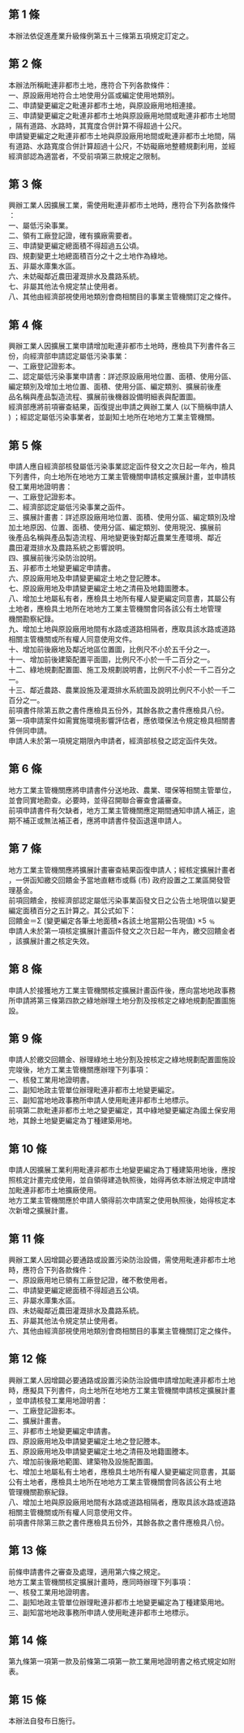 第 1 條
-------
本辦法依促進產業升級條例第五十三條第五項規定訂定之。

第 2 條
-------
本辦法所稱毗連非都市土地，應符合下列各款條件：  
一、原設廠用地符合土地使用分區或編定使用地類別。  
二、申請變更編定之毗連非都市土地，與原設廠用地相連接。  
三、申請變更編定之毗連非都市土地與原設廠用地間或毗連非都市土地間  
    ，隔有道路、水路時，其寬度合併計算不得超過十公尺。  
申請變更編定之毗連非都市土地與原設廠用地間或毗連非都市土地間，隔  
有道路、水路寬度合併計算超過十公尺，不妨礙廠地整體規劃利用，並經  
經濟部認為適當者，不受前項第三款規定之限制。

第 3 條
-------
興辦工業人因擴展工業，需使用毗連非都市土地時，應符合下列各款條件  
：  
一、屬低污染事業。  
二、領有工廠登記證，確有擴廠需要者。  
三、申請變更編定總面積不得超過五公頃。  
四、規劃變更土地總面積百分之十之土地作為綠地。  
五、非屬水庫集水區。  
六、未妨礙鄰近農田灌溉排水及農路系統。  
七、非屬其他法令規定禁止使用者。  
八、其他由經濟部視使用地類別會商相關目的事業主管機關訂定之條件。

第 4 條
-------
興辦工業人因擴展工業申請增加毗連非都市土地時，應檢具下列書件各三  
份，向經濟部申請認定屬低污染事業：  
一、工廠登記證影本。  
二、認定屬低污染事業申請書：詳述原設廠用地位置、面積、使用分區、  
    編定類別及增加土地位置、面積、使用分區、編定類別、擴展前後產  
    品名稱與產品製造流程、擴展前後機器設備明細表與配置圖。  
經濟部應將前項審查結果，函復提出申請之興辦工業人 (以下簡稱申請人  
) ；經認定屬低污染事業者，並副知土地所在地地方工業主管機關。

第 5 條
-------
申請人應自經濟部核發屬低污染事業認定函件發文之次日起一年內，檢具  
下列書件，向土地所在地地方工業主管機關申請核定擴展計畫，並申請核  
發工業用地證明書：  
一、工廠登記證影本。  
二、經濟部認定屬低污染事業之函件。  
三、擴展計畫書：詳述原設廠用地位置、面積、使用分區、編定類別及增  
    加土地原因、位置、面積、使用分區、編定類別、使用現況、擴展前  
    後產品名稱與產品製造流程、用地變更後對鄰近農業生產環境、鄰近  
    農田灌溉排水及農路系統之影響說明。  
四、擴展前後污染防治說明。  
五、非都市土地變更編定申請書。  
六、原設廠用地及申請變更編定土地之登記謄本。  
七、原設廠用地及申請變更編定土地之清冊及地籍圖謄本。  
八、增加土地屬私有者，應檢具土地所有權人變更編定同意書，其屬公有  
    土地者，應檢具土地所在地地方工業主管機關會同各該公有土地管理  
    機關勘察紀錄。  
九、增加土地與原設廠用地間有水路或道路相隔者，應取具該水路或道路  
    相關主管機關或所有權人同意使用文件。  
十、增加前後廠地及鄰近地區位置圖，比例尺不小於五千分之一。  
十一、增加前後建築配置平面圖，比例尺不小於一千二百分之一。  
十二、綠地規劃配置圖、施工及規劃說明書，比例尺不小於一千二百分之  
      一。  
十三、鄰近農路、農業設施及灌溉排水系統圖及說明比例尺不小於一千二  
      百分之一。  
前項書件除第五款之書件應檢具五份外，其餘各款之書件應檢具八份。  
第一項申請案件如需實施環境影響評估者，應依環保法令規定檢具相關書  
件併同申請。  
申請人未於第一項規定期限內申請者，經濟部核發之認定函件失效。

第 6 條
-------
地方工業主管機關應將申請書件分送地政、農業、環保等相關主管單位，  
並會同實地勘查。必要時，並得召開聯合審查會議審查。  
前項申請書件有欠缺者，地方工業主管機關應定期間通知申請人補正，逾  
期不補正或無法補正者，應將申請書件發函退還申請人。

第 7 條
-------
地方工業主管機關應將擴展計畫審查結果函復申請人；經核定擴展計畫者  
，一併函知繳交回饋金予當地直轄市或縣 (市) 政府設置之工業區開發管  
理基金。  
前項回饋金，按經濟部認定屬低污染事業函發文日之公告土地現值以變更  
編定面積百分之五計算之。其公式如下：  
回饋金＝Σ (變更編定各筆土地面積×各該土地當期公告現值) ×5 ﹪  
申請人未於第一項核定擴展計畫函件發文之次日起一年內，繳交回饋金者  
，該擴展計畫之核定失效。

第 8 條
-------
申請人於接獲地方工業主管機關核定擴展計畫函件後，應向當地地政事務  
所申請將第三條第四款之綠地辦理土地分割及按核定之綠地規劃配置圖施  
設。

第 9 條
-------
申請人於繳交回饋金、辦理綠地土地分割及按核定之綠地規劃配置圖施設  
完竣後，地方工業主管機關應辦理下列事項：  
一、核發工業用地證明書。  
二、副知地政主管單位辦理毗連非都市土地變更編定。  
三、副知當地地政事務所申請人使用毗連非都市土地標示。  
前項第二款毗連非都市土地之變更編定，其中綠地變更編定為國土保安用  
地，其餘土地變更編定為丁種建築用地。

第 10 條
--------
申請人因擴展工業利用毗連非都市土地變更編定為丁種建築用地後，應按  
照核定計畫完成使用，並自領得建造執照後，始得再依本辦法規定申請增  
加毗連非都市土地擴廠使用。                                        
地方工業主管機關應於申請人領得前次申請案之使用執照後，始得核定本  
次新增之擴展計畫。

第 11 條
--------
興辦工業人因增闢必要通路或設置污染防治設備，需使用毗連非都市土地  
時，應符合下列各款條件：  
一、原設廠用地已領有工廠登記證，確不敷使用者。  
二、申請變更編定總面積不得超過五公頃。  
三、非屬水庫集水區。  
四、未妨礙鄰近農田灌溉排水及農路系統。  
五、非屬其他法令規定禁止使用者。  
六、其他由經濟部視使用地類別會商相關目的事業主管機關訂定之條件。

第 12 條
--------
興辦工業人因增闢必要通路或設置污染防治設備申請增加毗連非都市土地  
時，應擬具下列書件，向土地所在地地方工業主管機關申請核定擴展計畫  
，並申請核發工業用地證明書：  
一、工廠登記證影本。  
二、擴展計畫書。  
三、非都市土地變更編定申請書。  
四、原設廠用地及申請變更編定土地之登記謄本。  
五、原設廠用地及申請變更編定土地之清冊及地籍圖謄本。  
六、增加前後廠地範圍、建築物及設施配置圖。  
七、增加土地屬私有土地者，應檢具土地所有權人變更編定同意書，其屬  
    公有土地者，應檢具土地所在地地方工業主管機關會同各該公有土地  
    管理機關勘察紀錄。  
八、增加土地與原設廠用地間有水路或道路相隔者，應取具該水路或道路  
    相關主管機關或所有權人同意使用文件。  
前項書件除第三款之書件應檢具五份外，其餘各款之書件應檢具八份。

第 13 條
--------
前條申請書件之審查及處理，適用第六條之規定。  
地方工業主管機關核定擴展計畫時，應同時辦理下列事項：  
一、核發工業用地證明書。  
二、副知地政主管單位辦理毗連非都市土地變更編定為丁種建築用地。  
三、副知當地地政事務所申請人使用毗連非都市土地標示。

第 14 條
--------
第九條第一項第一款及前條第二項第一款工業用地證明書之格式規定如附  
表。

第 15 條
--------
本辦法自發布日施行。

